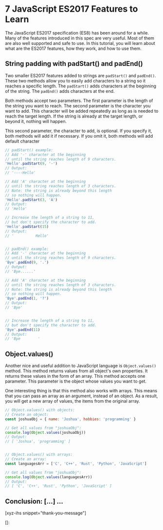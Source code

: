# 7 JavaScript ES2017 Features to Learn

The JavaScript ES2017 specification (ES8) has been around for a while. Many of the features introduced in this spec are very useful. Most of them are also well supported and safe to use. In this tutorial, you will learn about what are the ES2017 features, how they work, and how to use them.<!--more-->
<!--
Table of Contents:
-->

## String padding with padStart() and padEnd()

Two smaller ES2017 features added to strings are `padStart()` and `padEnd()`. These two methods allow you to easily add characters to a string so it reaches a specific length. The `padStart()` adds characters at the beginning of the string. The `padEnd()` adds characters at the end.

Both methods accept two parameters. The first parameter is the length of the string you want to reach. The second parameter is the character you want to add. This character will be added repeatedly as long as is needed to reach the target length. If the string is already at the target length, or beyond it, nothing will happen.

This second parameter, the character to add, is optional. If you specify it, both methods will add it if necessary. If you omit it, both methods will add default character

```JavaScript
// padStart() example:
// Add '-' character at the beginning
// until the string reaches length of 9 characters.
'Hello'.padStart(9, '-')
// Output:
// '----Hello'

// Add 'A' character at the beginning
// until the string reaches length of 3 characters.
// Note: the string is already beyond this length
// so nothing will happen.
'Hello'.padStart(3, 'A')
// Output:
// 'Hello'

// Increase the length of a string to 11,
// but don't specify the character to add.
'Hello'.padStart(15)
// Output:
// '          Hello'


// padEnd() example:
// Add '-' character at the beginning
// until the string reaches length of 9 characters.
'Bye'.padEnd(9, '.')
// Output:
// 'Bye......'

// Add 'A' character at the beginning
// until the string reaches length of 3 characters.
// Note: the string is already beyond this length
// so nothing will happen.
'Bye'.padEnd(1, '?')
// Output:
// 'Bye'


// Increase the length of a string to 11,
// but don't specify the character to add.
'Bye'.padEnd(11)
// Output:
// 'Bye        '
```

## Object.values()

Another nice and useful addition to JavaScript language is `Object.values()` method. This method returns values from all object's own properties. It returns these values in the form of an array. This method accepts one parameter. This parameter is the object whose values you want to get.

One interesting thing is that this method also works with arrays. This means that you can pass an array as an argument, instead of an object. As a result, you will get a new array of values, the items from the original array.

```JavaScript
// Object.values() with objects:
// Create an object:
const joshuaObj = { name: 'Joshua', hobbies: 'programming' }

// Get all values from "joshuaObj":
console.log(Object.values(joshuaObj))
// Output:
// [ 'Joshua', 'programming' ]


// Object.values() with arrays:
// Create an array:
const languagesArr = ['C', 'C++', 'Rust', 'Python', 'JavaScript']

// Get all values from "joshuaObj":
console.log(Object.values(languagesArr))
// Output:
// [ 'C', 'C++', 'Rust', 'Python', 'JavaScript' ]
```


## Conclusion: [...] ...

[xyz-ihs snippet="thank-you-message"]

<!-- ### Links -->
[]:

<!--
### Meta:
-
-->

<!--
### Keywords:
-
-->

<!--
### Resources:
-
-->
